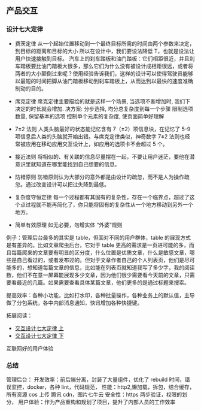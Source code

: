 ## 产品交互

### 设计七大定律

- 费茨定律
  从一个起始位置移动到一个最终目标所需的时间由两个参数来决定，到目标的距离和目标的大小
  所以在设计中，我们要设法降低 T，也就是设法让用户快速接触到目标。
  汽车上的刹车踏板和油门踏板：它们相距很近，并且刹车踏板要比油门踏板大很多，那么它们为什么没有被设计成相距很远，或者将两者的大小颠倒过来呢？使用经验告诉我们，这样的设计可以使得驾驶员能够以最短的时间把脚从油门踏板移动到刹车踏板上，从而达到以最快的速度准确制动的目的。

- 席克定律
  席克定律主要描绘的就是这样一个场景, 当选项不断增加时, 我们下决定的时长就会增加.
  决方案:
  分步选择, 均分总复杂度到每一个步骤
  限制选项数量, 保留基本的选项
  控制单个元素的复杂度, 使页面简单好理解

- 7±2 法则
  人类头脑最好的状态能记忆含有 7（±2）项信息块，在记忆了 5-9 项信息后人类的头脑就开始出错。与席克定律类似，神奇数字 7±2 法则也经常被应用在移动应用交互设计上，如应用的选项卡不会超过 5 个。

- 接近法则
  将相似的、有关联的信息尽量摆在一起，不要让用户迷茫，要他在潜意识里就知道在哪里能找到自己想要的信息。

- 防错原则
  防错原则认为大部分的意外都是由设计的疏忽，而不是人为操作疏忽。通过改变设计可以把过失降到最低。

- 复杂度守恒定律
  每一个过程都有其固有的复杂性，存在一个临界点，超过了这个点过程就不能再简化了，你只能将固有的复杂性从一个地方移动到另外一个地方。

- 简单有效原理
  如无必要，勿增实体
  “外婆”规则

例子：管理后台最多的其实是 table，但面对不同的用户群体，table 的展现方式是有差异的。比如文章爬虫后台，它对于 table 更高的需求是一页进可能的多，而且每篇爬来的文章要有明显的区分度，什么位置是优质文章，什么是敏感文章，哪些是自己看过的，或者发布过的。但对于文章作者自己的个人列表页，他们是尽可能多的，想知道每篇文章的信息，比如能在列表页就知道我写了多少字，我的阅读数，他们不在意一屏幕能展现多少文章，因为他们很少需要看今天前的文章，只需要看最近的几篇。如果需要查看具体某篇文章，他们更多的是通过标题来搜索。

提高效率：各种小功能，比如打水印，各种批量操作，各种业务上的默认值，主导做了分包系统，各中内部消息通知，快讯增加各种快捷键。

拓展阅读：

- [交互设计七大定律 上](https://www.uisdc.com/7-law-in-design)
- [交互设计七大定律 下](https://mp.weixin.qq.com/s/THvIs381lKsVCMwoOMVFMg)

互联网好的用户体验

### 总结

管理后台：
开发效率：前后端分离，封装了大量组件，优化了 rebuild 时间，错误监控，docker，各种 lint，代码规范，
性能：http2,懒加载，拆包，结合缓存，所有资源 cos 上传 腾讯 cdn，图片七牛云
安全性：https 两步验证，权限的划分，
用户体验：作为产品重构和规划了项目，提升了内部人员的工作效率
